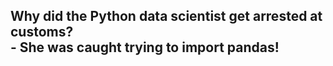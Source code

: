 ## Why did the Python data scientist get arrested at customs?</br>- She was caught trying to import pandas!